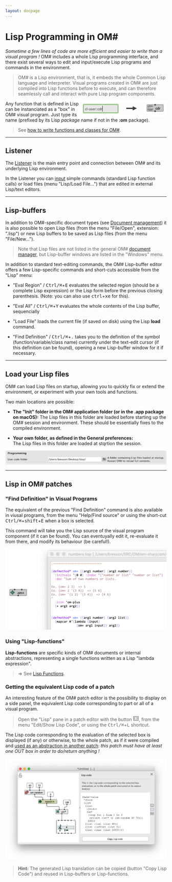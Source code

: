 ```yaml
---
layout: docpage
---
```


# Lisp Programming in OM#

_Sometime a few lines of code are more efficient and easier to write than a visual program !_
OM# includes a whole Lisp programming interface, and there exist several ways to edit and input/execute Lisp programs and commands in the environment.


> OM# is a Lisp environment, that is, it embeds the whole Common Lisp language and interpreter. Visual programs created in OM# are just compiled into Lisp functions before to execute, and can therefore seamlessly call and interact with pure Lisp program components.

> <img src="./images/lisp-in-patch.png" align="right"> 
 Any function that is defined in Lisp can be instanciated as a "box" in OM# visual program. Just type its name (prefixed by its Lisp _package_ name if not in the **:om** package).    


> See [how to write functions and classes for OM#](write-code).


------
## Listener

The [Listener](listener) is the main entry point and connection between OM# and its underlying Lisp environment.

In the Listener you can [input](listener#input-lisp-commands-in-the-listener) simple commands (standard Lisp function calls) or load files (menu "Lisp/Load File...") that are edited in external Lisp/text editors.

------
## Lisp-buffers

In addition to OM#-specific document types (see [Document management](doc-management)) it is also possible to open Lisp files (from the menu "File/Open", extension: ".lisp") or new Lisp buffers to be saved as Lisp files (from the menu "File/New...").

> Note that Lisp files are not listed in the general OM# [document manager](doc-management), but Lisp-buffer windows are listed in the "Windows" menu.

In addition to standard text-editing commands, the OM# Lisp-buffer editor offers a few Lisp-specific commands and short-cuts accessible from the "Lisp" menu:

- "Eval Region" / <kbd>Ctrl/⌘</kbd>+<kbd>E</kbd> evaluates the selected region (should be a complete Lisp expression) or the Lisp form before the previous closing parenthesis. (Note: you can also use <kbd>ctrl</kbd>+<kbd>xe</kbd> for this).


- "Eval All" / <kbd>Ctrl/⌘</kbd>+<kbd>Y</kbd> evaluates the whole contents of the Lisp buffer, sequencially

- "Load File" loads the current file (if saved on disk) using the Lisp **load** command.

- "Find Definition" / <kbd>Ctrl/⌘</kbd>+<kbd>.</kbd> takes you to the definition of the symbol (function/variable/class name) currently under the text-edit cursor (if this definition can be found), opening a new Lisp-buffer window for it if necessary.

------
## Load your Lisp files

OM# can load Lisp files on startup, allowing you to quickly fix or extend the environment, or experiment with your own tools and functions.

Two main locations are possible:

- **The "Init" folder in the OM# application folder (or in the .app package on macOS):** 
The Lisp files in this folder are loaded before starting up the OM# session and environment. These should be essentially fixes to the compiled environment.

- **Your own folder, as defined in the General preferences:**     
The Lisp files in this folder are loaded at stqrtion the session.

<img src="./images/user-code-folder-preference.png">

------
## Lisp in OM# patches

### "Find Definition" in Visual Programs

The equivalent of the previous "Find Definition" command is also available in viusal programs, from the menu "Help/Find source" or using the short-cut <kbd>Ctrl/⌘</kbd>+<kbd>shift</kbd>+<kbd>E</kbd> when a box is selected. 

This command will take you the Lisp source of the visual program component (if it can be found). You can eventuyally edit it, re-evaluate it from there, and modify its behaviour (be careful!). 

<img src="./images/find-definition.png">

### Using "Lisp-functions"

**Lisp-functions** are specific kinds of OM# documents or internal abstractions, representing a single functions written as a Lisp "lambda expression".

> => See [Lisp Functions](lispfun-box).

### Getting the equivalent Lisp code of a patch

An interesting feature of the OM# patch editor is the possibility to display on a side panel, the equivalent Lisp code corresponding to part or all of a visual program.

> Open the "Lisp" pane in a patch editor with the button <img class="embedded" src="./images/patch-button-lisp.png">, from the menu "Edit/Show Lisp Code", or using the <kbd>Ctrl/⌘</kbd>+<kbd>L</kbd> shortcut.

The Lisp code corresponding to the evaluation of the selected box is displayed (if any) or otherwise, to the whole patch, as if it were compiled and [used as an abstraction in another patch](abstraction): _this patch must have at least one OUT box in order to do/return anything !_

<img src="./images/patch-lisp-code.png">

> **Hint:** The generated Lisp translation can be copied (button "Copy Lisp Code") and reused in Lisp-buffers or Lisp-functions.

